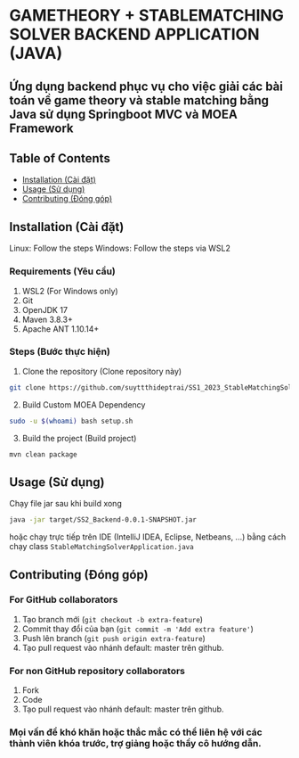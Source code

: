 # GAMETHEORY + STABLEMATCHING SOLVER BACKEND APPLICATION (JAVA)
## Ứng dụng backend phục vụ cho việc giải các bài toán về game theory và stable matching bằng Java sử dụng Springboot MVC và MOEA Framework

## Table of Contents

- [Installation (Cài đặt)](#installation)
- [Usage (Sử dụng)](#usage)
- [Contributing (Đóng góp)](#contributing)

## Installation (Cài đặt)

Linux: Follow the steps
Windows: Follow the steps via WSL2

### Requirements (Yêu cầu)
1. WSL2 (For Windows only)
2. Git 
3. OpenJDK 17
4. Maven 3.8.3+
5. Apache ANT 1.10.14+

### Steps (Bước thực hiện)
1. Clone the repository (Clone repository này)
```bash 
git clone https://github.com/suyttthideptrai/SS1_2023_StableMatchingSolver_Backend.git
```
2. Build Custom MOEA Dependency
```bash
sudo -u $(whoami) bash setup.sh
```
3. Build the project (Build project)
```bash
mvn clean package
```

## Usage (Sử dụng)
Chạy file jar sau khi build xong
```bash
java -jar target/SS2_Backend-0.0.1-SNAPSHOT.jar
```
hoặc chạy trực tiếp trên IDE (IntelliJ IDEA, Eclipse, Netbeans, ...) bằng cách chạy class `StableMatchingSolverApplication.java`

## Contributing (Đóng góp)

### For GitHub collaborators

1. Tạo branch mới (`git checkout -b extra-feature`)
2. Commit thay đổi của bạn (`git commit -m 'Add extra feature'`)
3. Push lên branch (`git push origin extra-feature`)
4. Tạo pull request vào nhánh default: master trên github.

### For non GitHub repository collaborators

1. Fork
2. Code
3. Tạo pull request vào nhánh default: master trên github.

### Mọi vấn đề khó khăn hoặc thắc mắc có thể liên hệ với các thành viên khóa trước, trợ giảng hoặc thầy cô hướng dẫn.

